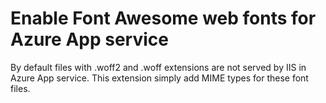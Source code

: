 # Enable Font Awesome web fonts for Azure App service

By default files with .woff2 and .woff extensions are not served by IIS in Azure App service. This extension simply add MIME types for these font files.

